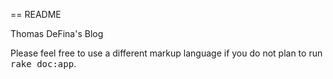 == README

Thomas DeFina's Blog

Please feel free to use a different markup language if you do not plan to run
<tt>rake doc:app</tt>.
